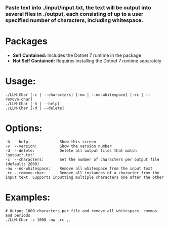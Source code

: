 ### Paste text into ./input/input.txt, the text will be output into several files in ./output, each consisting of up to a user specified number of characters, including whitespace.

# Packages
- **Self Contained:** Includes the Dotnet 7 runtime in the package
- **Not Self Contained:** Requires installing the Dotnet 7 runtime separately

# Usage:
    ./LLM-Char [-c | --characters] [-nw | --no-whitespace] [-rc | --remove-char]
    ./LLM-Char [-h | --help]
    ./LLM-Char [-d | --delete]
    
# Options:
    -h  --help:             Show this screen
    -v  --version:          Show the version number
    -d  --delete:           Delete all output files that match 'output*.txt'
    -c  --characters:       Set the number of characters per output file (default: 2000)
    -nw --no-whitespace:    Remove all whitespace from the input text
    -rc --remove-char:      Remove all instances of a character from the input text. Supports inputting multiple characters one after the other

# Examples:
    # Output 1000 characters per file and remove all whitespace, commas and periods
    ./LLM-Char -c 1000 -nw -rc ,.

